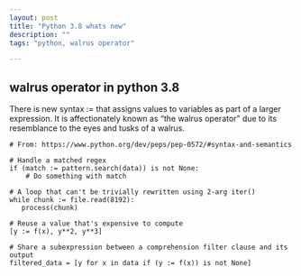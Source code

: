 ```yaml
---
layout: post
title: "Python 3.8 whats new"
description: ""
tags: "python, walrus operator"

---
```

## walrus operator in python 3.8


There is new syntax := that assigns values to variables as part of a larger expression. It is affectionately known as “the walrus operator” due to its resemblance to the eyes and tusks of a walrus.


```
# From: https://www.python.org/dev/peps/pep-0572/#syntax-and-semantics

# Handle a matched regex
if (match := pattern.search(data)) is not None:
    # Do something with match

# A loop that can't be trivially rewritten using 2-arg iter()
while chunk := file.read(8192):
   process(chunk)

# Reuse a value that's expensive to compute
[y := f(x), y**2, y**3]

# Share a subexpression between a comprehension filter clause and its output
filtered_data = [y for x in data if (y := f(x)) is not None]

```
